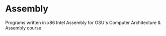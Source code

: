 # Assembly
Programs written in x86 Intel Assembly for OSU's Computer Architecture &amp; Assembly course

